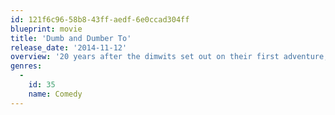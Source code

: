 ```yaml
---
id: 121f6c96-58b8-43ff-aedf-6e0ccad304ff
blueprint: movie
title: 'Dumb and Dumber To'
release_date: '2014-11-12'
overview: '20 years after the dimwits set out on their first adventure, they head out in search of one of their long lost children in the hope of gaining a new kidney.'
genres:
  -
    id: 35
    name: Comedy
---
```

